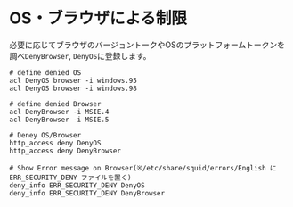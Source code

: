 # OS・ブラウザによる制限
必要に応じてブラウザのバージョントークやOSのプラットフォームトークンを調べ`DenyBrowser`, `DenyOS`に登録します。
```
# define denied OS
acl DenyOS browser -i windows.95
acl DenyOS browser -i windows.98

# define denied Browser
acl DenyBrowser -i MSIE.4
acl DenyBrowser -i MSIE.5

# Deney OS/Browser
http_access deny DenyOS
http_access deny DenyBrowser

# Show Error message on Browser(※/etc/share/squid/errors/English に ERR_SECURITY_DENY ファイルを置く)
deny_info ERR_SECURITY_DENY DenyOS
deny_info ERR_SECURITY_DENY DenyBrowser
```
